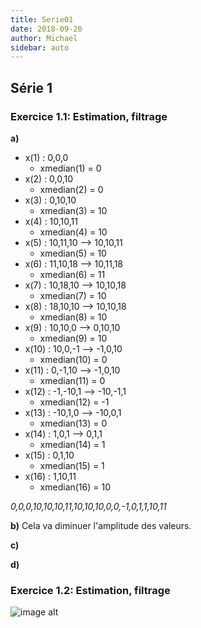 ```yaml
---
title: Serie01
date: 2018-09-20
author: Michael
sidebar: auto
---
```

## Série 1

### Exercice 1.1: Estimation, filtrage

**a)**
* x(1) : 0,0,0
    * xmedian(1) = 0
* x(2) : 0,0,10
    * xmedian(2) = 0
* x(3) : 0,10,10
    * xmedian(3) = 10
* x(4) : 10,10,11
    * xmedian(4) = 10
* x(5) : 10,11,10 --> 10,10,11
    * xmedian(5) = 10
* x(6) : 11,10,18 --> 10,11,18
    * xmedian(6) = 11
* x(7) : 10,18,10 --> 10,10,18
    * xmedian(7) = 10
* x(8) : 18,10,10 --> 10,10,18
    * xmedian(8) = 10
* x(9) : 10,10,0 --> 0,10,10
    * xmedian(9) = 10
* x(10) : 10,0,-1 --> -1,0,10
    * xmedian(10) = 0
* x(11) : 0,-1,10 --> -1,0,10
    * xmedian(11) = 0
* x(12) : -1,-10,1 --> -10,-1,1
    * xmedian(12) = -1
* x(13) : -10,1,0 --> -10,0,1
    * xmedian(13) = 0
* x(14) : 1,0,1 --> 0,1,1
    * xmedian(14) = 1
* x(15) : 0,1,10
    * xmedian(15) = 1
* x(16) : 1,10,11
    * xmedian(16) = 10

*0,0,0,10,10,10,11,10,10,10,0,0,-1,0,1,1,10,11*

**b)**
Cela va diminuer l'amplitude des valeurs.

**c)**


**d)**

### Exercice 1.2: Estimation, filtrage

![image alt](https://i.imgur.com/D82CMOm.png)
